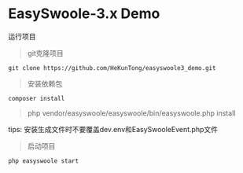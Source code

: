 # EasySwoole-3.x Demo

运行项目

> git克隆项目

```
git clone https://github.com/HeKunTong/easyswoole3_demo.git
```

> 安装依赖包

```
composer install
```

> php vendor/easyswoole/easyswoole/bin/easyswoole.php install

tips: 安装生成文件时不要覆盖dev.env和EasySwooleEvent.php文件

> 启动项目

```
php easyswoole start
```
